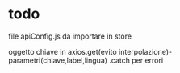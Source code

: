 # todo

file apiConfig.js da importare in store

oggetto chiave in axios.get(evito interpolazione)-parametri(chiave,label,lingua)
.catch per errori
